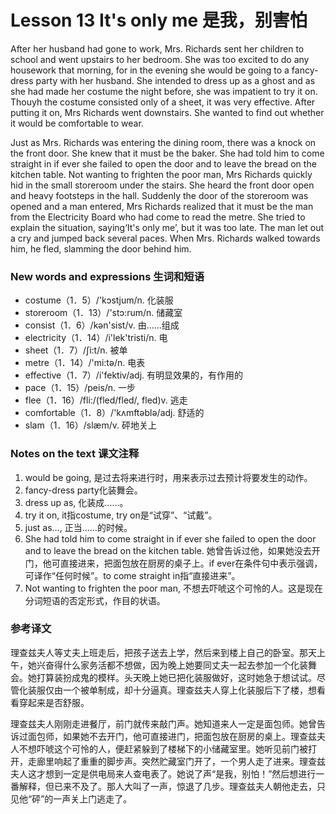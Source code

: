 # Lesson 13 It's only me 是我，别害怕
After her husband had gone to work, Mrs. Richards sent her children to school and went upstairs to her bedroom. She was too excited to do any housework that morning, for in the evening she would be going to a fancy-dress party with her husband. She intended to dress up as a ghost and as she had made her costume the night before, she was impatient to try it on. Thouyh the costume consisted only of a sheet, it was very effective. After putting it on, Mrs Richards went downstairs. She wanted to find out whether it would be comfortable to wear.

Just as Mrs. Richards was entering the dining room, there was a knock on the front door. She knew that it must be the baker. She had told him to come straight in if ever she failed to open the door and to leave the bread on the kitchen table. Not wanting to frighten the poor man, Mrs Richards quickly hid in the small storeroom under the stairs. She heard the front door open and heavy footsteps in the hall. Suddenly the door of the storeroom was opened and a man entered, Mrs Richards realized that it must be the man from the Electricity Board who had come to read the metre. She tried to explain the situation, saying‘It's only me’, but it was too late. The man let out a cry and jumped back several paces. When Mrs. Richards walked towards him, he fled, slamming the door behind him.

### New words and expressions 生词和短语

* costume（1．5）/'kɔstjum/n. 化装服
* storeroom（1．13）/'stɔ:rum/n. 储藏室
* consist（1．6）/kən'sist/v. 由……组成
* electricity（1．14）/i'lek'tristi/n. 电
* sheet（1．7）/ʃi:t/n. 被单
* metre（1．14）/'mi:tə/n. 电表
* effective（1．7）/i'fektiv/adj. 有明显效果的，有作用的
* pace（1．15）/peis/n. 一步
* flee（1．16）/fli:/(fled/fled/, fled)v. 逃走
* comfortable（1．8）/'kʌmftəblə/adj. 舒适的
* slam（1．16）/slæm/v. 砰地关上

### Notes on the text 课文注释

1. would be going, 是过去将来进行时，用来表示过去预计将要发生的动作。
2. fancy-dress party化装舞会。
3. dress up as, 化装成……。
4. try it on, it指costume, try on是“试穿”、“试戴”。
5. just as…, 正当……的时候。
6. She had told him to come straight in if ever she failed to open the door and to leave the bread on the kitchen table. 她曾告诉过他，如果她没去开门，他可直接进来，把面包放在厨房的桌子上。if ever在条件句中表示强调，可译作“任何时候”。to come straight in指“直接进来”。
7. Not wanting to frighten the poor man, 不想去吓唬这个可怜的人。这是现在分词短语的否定形式，作目的状语。

### 参考译文

理查兹夫人等丈夫上班走后，把孩子送去上学，然后来到楼上自己的卧室。那天上午，她兴奋得什么家务活都不想做，因为晚上她要同丈夫一起去参加一个化装舞会。她打算装扮成鬼的模样。头天晚上她已把化装服做好，这时她急于想试试。尽管化装服仅由一个被单制成，却十分逼真。理查兹夫人穿上化装服后下了楼，想看看穿起来是否舒服。

理查兹夫人刚刚走进餐厅，前门就传来敲门声。她知道来人一定是面包师。她曾告诉过面包师，如果她不去开门，他可直接进门，把面包放在厨房的桌上。理查兹夫人不想吓唬这个可怜的人，便赶紧躲到了楼梯下的小储藏室里。她听见前门被打开，走廊里响起了重重的脚步声。突然贮藏室门开了，一个男人走了进来。理查兹夫人这才想到一定是供电局来人查电表了。她说了声“是我，别怕！”然后想进行一番解释，但已来不及了。那人大叫了一声，惊退了几步。理查兹夫人朝他走去，只见他“砰”的一声关上门逃走了。

